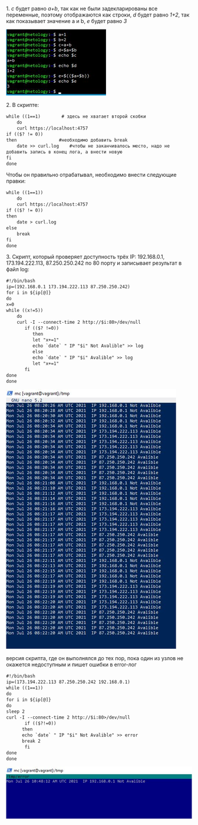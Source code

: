 <p>1. <em>с</em> будет равно <em>a+b</em>, так как не были задекларированы все переменные, поэтому отображаются как строки, <em>d</em> будет равно <em>1+2</em>, так как показывает значение a и b, <em>e</em> будет равно <em>3</em></p>
<img src="../04-script-01-bash/img/bh1.JPG">
<p>2. В скрипте: 
<pre><code>while ((1==1)  		# здесь не хватает второй скобки
    do
    curl https://localhost:4757
if (($? != 0))
then  			    #необходимо добавить break
    date >> curl.log    #чтобы не заканчивалось место, надо не добавить запись в конец лога, а внести новую
fi			
done</code></pre></p>
<p>Чтобы он правильно отрабатывал, необходимо внести следующие правки:</p>
<pre><code>while ((1==1))
    do
    curl https://localhost:4757
if (($? != 0))
then  			
    date > curl.log
else
    break
fi			
done</code></pre>
<p>3. Скрипт, который проверяет доступность трёх IP: 192.168.0.1, 173.194.222.113, 87.250.250.242 по 80 порту и записывает результат в файл log:</p>
<pre><code>#!/bin/bash
ip=(192.168.0.1 173.194.222.113 87.250.250.242)
for i in ${ip[@]}
do
x=0
while ((x!=5))
    do
    curl -I --connect-time 2 http://$i:80>/dev/null
       if (($? !=0))
          then
          let "x+=1"
          echo `date` " IP "$i" Not Avalible" >> log
          else
          echo `date` " IP "$i" Avalible" >> log
          let "x+=1"
       fi
done
done
</code></pre>
<img src="../04-script-01-bash/img/4-1-b.JPG">
<p>версия скрипта, где он выполнялся до тех пор, пока один из узлов не окажется недоступным и пишет ошибки в error-лог</p>
<pre><code>#!/bin/bash
ip=(173.194.222.113 87.250.250.242 192.168.0.1)
while ((1==1))
do
for i in ${ip[@]}
do
sleep 2
curl -I --connect-time 2 http://$i:80>/dev/null
       if (($?!=0))
	  then
	  echo `date` " IP "$i" Not Avalible" >> error
	  break 2
       fi
done
done</code></pre>
<img src="../04-script-01-bash/img/4-1-e.JPG">